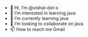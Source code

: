 - 👋 Hi, I’m @vishal-dot-s
- 👀 I’m interested in learning java
- 🌱 I’m currently learning java
- 💞️ I’m looking to collaborate on java
- 📫 How to reach me Gmail 

<!---
vishal-dot-s/vishal-dot-s is a ✨ special ✨ repository because its `README.md` (this file) appears on your GitHub profile.
You can click the Preview link to take a look at your changes.
--->
